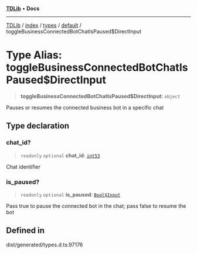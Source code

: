 [**TDLib**](../../../../../../README.md) • **Docs**

***

[TDLib](../../../../../../modules.md) / [index](../../../../../README.md) / [types](../../../README.md) / [default](../README.md) / toggleBusinessConnectedBotChatIsPaused$DirectInput

# Type Alias: toggleBusinessConnectedBotChatIsPaused$DirectInput

> **toggleBusinessConnectedBotChatIsPaused$DirectInput**: `object`

Pauses or resumes the connected business bot in a specific chat

## Type declaration

### chat\_id?

> `readonly` `optional` **chat\_id**: [`int53`](int53.md)

Chat identifier

### is\_paused?

> `readonly` `optional` **is\_paused**: [`Bool$Input`](Bool$Input.md)

Pass true to pause the connected bot in the chat; pass false to resume the bot

## Defined in

dist/generated/types.d.ts:97176
